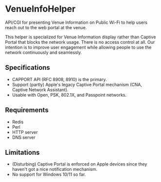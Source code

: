 # VenueInfoHelper
API/CGI for presenting Venue Information on Public Wi-Fi to help users reach out to the web portal at the venue.

This helper is specialized for Venue Information display rather than Captive Portal that blocks the network usage. There is no access control at all. Our intention is to improve user engagement while allowing people to use the network continuously and seamlessly.

## Specifications
- CAPPORT API (RFC 8908, 8910) is the primary.
- Support (partly) Apple's legacy Captive Portal mechanism (CNA, Captive Network Assistant).
- Usable with Open, PSK, 802.1X, and Passpoint networks.

## Requirements
- Redis
- Perl
- HTTP server
- DNS server

## Limitations
- (Disturbing) Captive Portal is enforced on Apple devices since they haven't got a nice notification mechanism.
- No support for Windows 10/11 so far.

